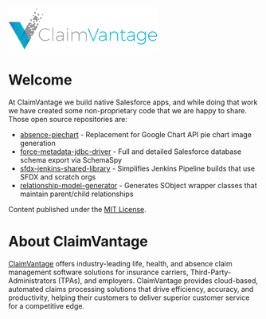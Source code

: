![ClaimVanage Logo](ClaimVantageLogo300.png)

# Welcome

At ClaimVantage we build native Salesforce apps, and while doing that work we have created some non-proprietary code
that we are happy to share. Those open source repositories are:

* [absence-piechart](https://claimvantage.github.io/absence-piechart/) - Replacement for Google Chart API pie chart image generation
* [force-metadata-jdbc-driver](https://claimvantage.github.io/force-metadata-jdbc-driver/) - Full and detailed Salesforce database schema export via SchemaSpy
* [sfdx-jenkins-shared-library](https://claimvantage.github.io/sfdx-jenkins-shared-library/) - Simplifies Jenkins Pipeline builds that use SFDX and scratch orgs
* [relationship-model-generator](https://claimvantage.github.io/relationship-model-generator/) - Generates SObject wrapper classes that maintain parent/child relationships

Content published under the [MIT License](LICENSE).

# About ClaimVantage
[ClaimVantage](https://claimvantage.com/) offers industry-leading life, health, and absence claim management software solutions for insurance carriers, Third-Party-Administrators (TPAs), and employers. ClaimVantage provides cloud-based, automated claims processing solutions that drive efficiency, accuracy, and productivity, helping their customers to deliver superior customer service for a competitive edge.
